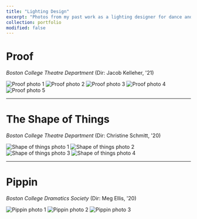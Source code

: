 ```yaml
---
title: "Lighting Design"
excerpt: "Photos from my past work as a lighting designer for dance and theatre <hr/><img src='/images/theatre.jpg'>"
collection: portfolio
modified: false
---
```



Proof
=====
*Boston College Theatre Department* (Dir: Jacob Kelleher, '21)

![Proof photo 1](/images/ld/proof-1.jpg)
![Proof photo 2](/images/ld/proof-2.jpg)
![Proof photo 3](/images/ld/proof-3.jpg)
![Proof photo 4](/images/ld/proof-4.jpg)
![Proof photo 5](/images/ld/proof-5.jpg)

----

The Shape of Things
===================
*Boston College Theatre Department* (Dir: Christine Schmitt, '20)

![Shape of things photo 1](/images/ld/sot-1.jpg)
![Shape of things photo 2](/images/ld/sot-2.jpg)
![Shape of things photo 3](/images/ld/sot-3.jpg)
![Shape of things photo 4](/images/ld/sot-4.jpg)

----

Pippin
======
*Boston College Dramatics Society* (Dir: Meg Ellis, '20)

![Pippin photo 1](/images/ld/pippin-1.jpg)
![Pippin photo 2](/images/ld/pippin-2.jpg)
![Pippin photo 3](/images/ld/pippin-3.jpg)
